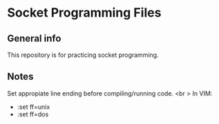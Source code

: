 # Socket Programming Files

## General info
This repository is for practicing socket programming.

## Notes
Set appropiate line ending before compiling/running code. <br \> 
In VIM: <br /> 
- :set ff=unix <br />
- :set ff=dos <br />
